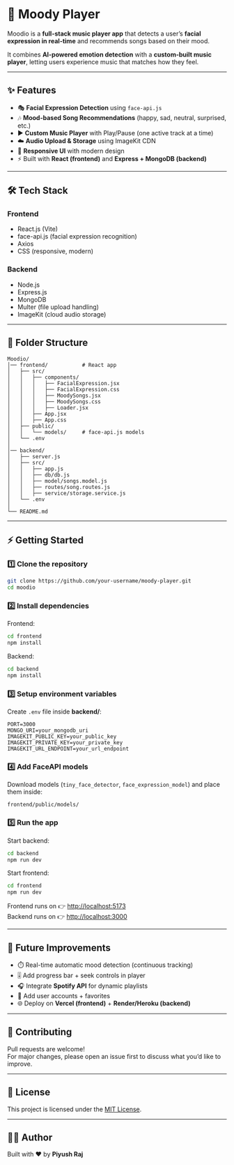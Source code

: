 # 🎵 Moody Player

Moodio is a **full-stack music player app** that detects a user’s **facial expression in real-time** and recommends songs based on their mood.  

It combines **AI-powered emotion detection** with a **custom-built music player**, letting users experience music that matches how they feel.  

---

## ✨ Features
- 🎭 **Facial Expression Detection** using `face-api.js`
- 🎶 **Mood-based Song Recommendations** (happy, sad, neutral, surprised, etc.)
- ▶️ **Custom Music Player** with Play/Pause (one active track at a time)
- ☁️ **Audio Upload & Storage** using ImageKit CDN
- 📱 **Responsive UI** with modern design
- ⚡ Built with **React (frontend)** and **Express + MongoDB (backend)**

---

## 🛠️ Tech Stack

### Frontend
- React.js (Vite)
- face-api.js (facial expression recognition)
- Axios
- CSS (responsive, modern)

### Backend
- Node.js
- Express.js
- MongoDB
- Multer (file upload handling)
- ImageKit (cloud audio storage)

---

## 📂 Folder Structure
```
Moodio/
│── frontend/           # React app
│   ├── src/
│   │   ├── components/
│   │   │   ├── FacialExpression.jsx
│   │   │   ├── FacialExpression.css
│   │   │   ├── MoodySongs.jsx
│   │   │   ├── MoodySongs.css
│   │   │   ├── Loader.jsx
│   │   ├── App.jsx
│   │   ├── App.css
│   ├── public/
│   │   └── models/     # face-api.js models
│   └── .env
│
│── backend/
│   ├── server.js
│   ├── src/
│   │   ├── app.js
│   │   ├── db/db.js
│   │   ├── model/songs.model.js
│   │   ├── routes/song.routes.js
│   │   ├── service/storage.service.js
│   └── .env
│
└── README.md
```

---

## ⚡ Getting Started

### 1️⃣ Clone the repository
```bash
git clone https://github.com/your-username/moody-player.git
cd moodio
```

### 2️⃣ Install dependencies

Frontend:
```bash
cd frontend
npm install
```

Backend:
```bash
cd backend
npm install
```

### 3️⃣ Setup environment variables

Create `.env` file inside **backend/**:
```env
PORT=3000
MONGO_URI=your_mongodb_uri
IMAGEKIT_PUBLIC_KEY=your_public_key
IMAGEKIT_PRIVATE_KEY=your_private_key
IMAGEKIT_URL_ENDPOINT=your_url_endpoint
```

### 4️⃣ Add FaceAPI models

Download models (`tiny_face_detector`, `face_expression_model`) and place them inside:
```
frontend/public/models/
```

### 5️⃣ Run the app

Start backend:
```bash
cd backend
npm run dev
```

Start frontend:
```bash
cd frontend
npm run dev
```

Frontend runs on 👉 [http://localhost:5173](http://localhost:5173)  
Backend runs on 👉 [http://localhost:3000](http://localhost:3000)  

---

## 🚀 Future Improvements
- ⏱️ Real-time automatic mood detection (continuous tracking)
- 🎚️ Add progress bar + seek controls in player
- 🎧 Integrate **Spotify API** for dynamic playlists
- 👤 Add user accounts + favorites
- 🌐 Deploy on **Vercel (frontend)** + **Render/Heroku (backend)**

---

## 🤝 Contributing
Pull requests are welcome!  
For major changes, please open an issue first to discuss what you’d like to improve.  

---

## 📜 License
This project is licensed under the [MIT License](LICENSE).  

---

## 👨‍💻 Author
Built with ❤️ by **Piyush Raj**
